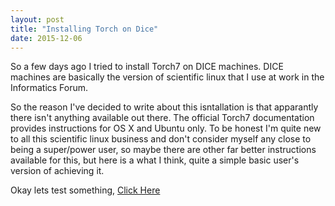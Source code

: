 ```yaml
---
layout: post
title: "Installing Torch on Dice"
date: 2015-12-06
---
```


So a few days ago I tried to install Torch7 on DICE machines. 
DICE machines are basically the version of scientific linux that I use at work in the Informatics Forum.

So the reason I've decided to write about this isntallation is that apparantly there isn't
anything available out there. The official Torch7 documentation provides instructions for 
OS X and Ubuntu only. To be honest I'm quite new to all this scientific linux business and
don't consider myself any close to being a super/power user, so maybe there are other 
far better instructions available for this, but here is a what I think, quite a simple
basic user's version of achieving it.

Okay lets test something, [Click Here](lr_gradient.ipynb)
